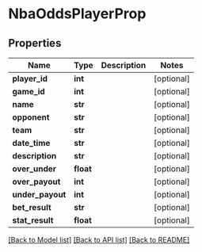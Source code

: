 # NbaOddsPlayerProp

## Properties
Name | Type | Description | Notes
------------ | ------------- | ------------- | -------------
**player_id** | **int** |  | [optional] 
**game_id** | **int** |  | [optional] 
**name** | **str** |  | [optional] 
**opponent** | **str** |  | [optional] 
**team** | **str** |  | [optional] 
**date_time** | **str** |  | [optional] 
**description** | **str** |  | [optional] 
**over_under** | **float** |  | [optional] 
**over_payout** | **int** |  | [optional] 
**under_payout** | **int** |  | [optional] 
**bet_result** | **str** |  | [optional] 
**stat_result** | **float** |  | [optional] 

[[Back to Model list]](../README.md#documentation-for-models) [[Back to API list]](../README.md#documentation-for-api-endpoints) [[Back to README]](../README.md)

